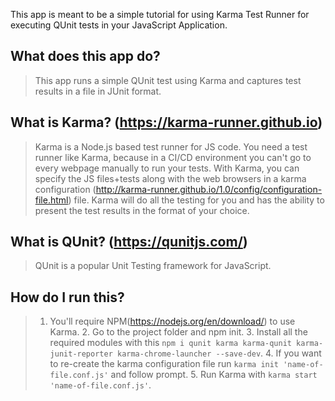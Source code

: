 This app is meant to be a simple tutorial for using Karma Test Runner for executing QUnit tests in your JavaScript Application.

## What does this app do?
> This app runs a simple QUnit test using Karma and captures test results in a file in JUnit format.

## What is Karma? (https://karma-runner.github.io)
> Karma is a Node.js based test runner for JS code. You need a test runner like Karma, because in a CI/CD environment you can't go to every webpage manually to run your tests. With Karma, you can specify the JS files+tests along with the web browsers in a karma configuration (http://karma-runner.github.io/1.0/config/configuration-file.html) file. Karma will do all the testing for you and has the ability to present the test results in the format of your choice.  

## What is QUnit? (https://qunitjs.com/)
> QUnit is a popular Unit Testing framework for JavaScript.

## How do I run this?
>   1. You'll require NPM(https://nodejs.org/en/download/) to use Karma.
    2. Go to the project folder and npm init.
    3. Install all the required modules with this ```npm i qunit karma karma-qunit karma-junit-reporter karma-chrome-launcher --save-dev```.
    4. If you want to re-create the karma configuration file run ```karma init 'name-of-file.conf.js'``` and follow prompt.
    5. Run Karma with ```karma start 'name-of-file.conf.js'```.
